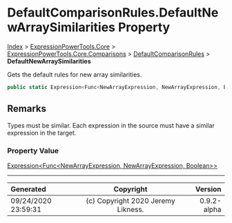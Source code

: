 ﻿# DefaultComparisonRules.DefaultNewArraySimilarities Property

[Index](../index.md) > [ExpressionPowerTools.Core](ExpressionPowerTools.Core.a.md) > [ExpressionPowerTools.Core.Comparisons](ExpressionPowerTools.Core.Comparisons.n.md) > [DefaultComparisonRules](ExpressionPowerTools.Core.Comparisons.DefaultComparisonRules.cs.md) > **DefaultNewArraySimilarities**

Gets the default rules for new array similarities.

```csharp
public static Expression<Func<NewArrayExpression, NewArrayExpression, Boolean>> DefaultNewArraySimilarities { get; }
```

## Remarks

Types must be similar. Each expression in the source must have a similar
            expression in the target.

### Property Value

 [Expression&lt;Func&lt;NewArrayExpression, NewArrayExpression, Boolean>>](https://docs.microsoft.com/dotnet/api/system.linq.expressions.expression-1) 


---

| Generated | Copyright | Version |
| :-- | :-: | --: |
| 09/24/2020 23:59:31 | (c) Copyright 2020 Jeremy Likness. | 0.9.2-alpha |
